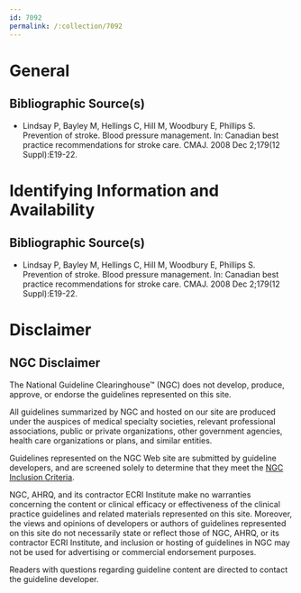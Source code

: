 ```yaml
---
id: 7092
permalink: /:collection/7092
---
```


# General

## Bibliographic Source(s)

- Lindsay P, Bayley M, Hellings C, Hill M, Woodbury E, Phillips S. Prevention of stroke. Blood pressure management. In: Canadian best practice recommendations for stroke care. CMAJ. 2008 Dec 2;179(12 Suppl):E19-22.

# Identifying Information and Availability

## Bibliographic Source(s)

- Lindsay P, Bayley M, Hellings C, Hill M, Woodbury E, Phillips S. Prevention of stroke. Blood pressure management. In: Canadian best practice recommendations for stroke care. CMAJ. 2008 Dec 2;179(12 Suppl):E19-22.

# Disclaimer

## NGC Disclaimer

The National Guideline Clearinghouse™ (NGC) does not develop, produce, approve, or endorse the guidelines represented on this site.

All guidelines summarized by NGC and hosted on our site are produced under the auspices of medical specialty societies, relevant professional associations, public or private organizations, other government agencies, health care organizations or plans, and similar entities.

Guidelines represented on the NGC Web site are submitted by guideline developers, and are screened solely to determine that they meet the [NGC Inclusion Criteria](/help-and-about/summaries/inclusion-criteria).

NGC, AHRQ, and its contractor ECRI Institute make no warranties concerning the content or clinical efficacy or effectiveness of the clinical practice guidelines and related materials represented on this site. Moreover, the views and opinions of developers or authors of guidelines represented on this site do not necessarily state or reflect those of NGC, AHRQ, or its contractor ECRI Institute, and inclusion or hosting of guidelines in NGC may not be used for advertising or commercial endorsement purposes.

Readers with questions regarding guideline content are directed to contact the guideline developer.

